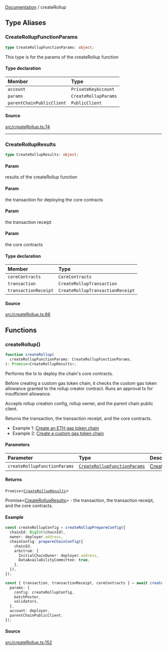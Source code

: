 [Documentation](README.md) / createRollup

## Type Aliases

### CreateRollupFunctionParams

```ts
type CreateRollupFunctionParams: object;
```

This type is for the params of the createRollup function

#### Type declaration

| Member                    | Type                 |
| :------------------------ | :------------------- |
| `account`                 | `PrivateKeyAccount`  |
| `params`                  | `CreateRollupParams` |
| `parentChainPublicClient` | `PublicClient`       |

#### Source

[src/createRollup.ts:74](https://github.com/anegg0/arbitrum-orbit-sdk/blob/763a3f41e7ea001cbb6fe81ac11cc794b4a0f94d/src/createRollup.ts#L74)

---

### CreateRollupResults

```ts
type CreateRollupResults: object;
```

#### Param

results of the createRollup function

#### Param

the transaction for deploying the core contracts

#### Param

the transaction receipt

#### Param

the core contracts

#### Type declaration

| Member               | Type                             |
| :------------------- | :------------------------------- |
| `coreContracts`      | `CoreContracts`                  |
| `transaction`        | `CreateRollupTransaction`        |
| `transactionReceipt` | `CreateRollupTransactionReceipt` |

#### Source

[src/createRollup.ts:86](https://github.com/anegg0/arbitrum-orbit-sdk/blob/763a3f41e7ea001cbb6fe81ac11cc794b4a0f94d/src/createRollup.ts#L86)

## Functions

### createRollup()

```ts
function createRollup(
  createRollupFunctionParams: CreateRollupFunctionParams,
): Promise<CreateRollupResults>;
```

Performs the tx to deploy the chain's core contracts.

Before creating a custom gas token chain, it checks the custom gas
token allowance granted to the rollup creator contract. Runs an approval
tx for insufficient allowance.

Accepts rollup creation config, rollup owner, and the parent chain public client.

Returns the transaction, the transaction receipt, and the core contracts.

- Example 1: [Create an ETH gas token chain](https://github.com/OffchainLabs/arbitrum-orbit-sdk/blob/main/examples/create-rollup-eth/index.ts)
- Example 2: [Create a custom gas token chain](https://github.com/OffchainLabs/arbitrum-orbit-sdk/blob/main/examples/create-rollup-custom-fee-token/index.ts)

#### Parameters

| Parameter                    | Type                                                                       | Description                                                              |
| :--------------------------- | :------------------------------------------------------------------------- | :----------------------------------------------------------------------- |
| `createRollupFunctionParams` | [`CreateRollupFunctionParams`](createRollup.md#createrollupfunctionparams) | [CreateRollupFunctionParams](createRollup.md#createrollupfunctionparams) |

#### Returns

`Promise`\<[`CreateRollupResults`](createRollup.md#createrollupresults)\>

Promise<[CreateRollupResults](createRollup.md#createrollupresults)> - the transaction, the transaction receipt, and the core contracts.

#### Example

```ts
const createRollupConfig = createRollupPrepareConfig({
  chainId: BigInt(chainId),
  owner: deployer.address,
  chainConfig: prepareChainConfig({
    chainId,
    arbitrum: {
      InitialChainOwner: deployer.address,
      DataAvailabilityCommittee: true,
    },
  }),
});

const { transaction, transactionReceipt, coreContracts } = await createRollup({
  params: {
    config: createRollupConfig,
    batchPoster,
    validators,
  },
  account: deployer,
  parentChainPublicClient,
});
```

#### Source

[src/createRollup.ts:152](https://github.com/anegg0/arbitrum-orbit-sdk/blob/763a3f41e7ea001cbb6fe81ac11cc794b4a0f94d/src/createRollup.ts#L152)
